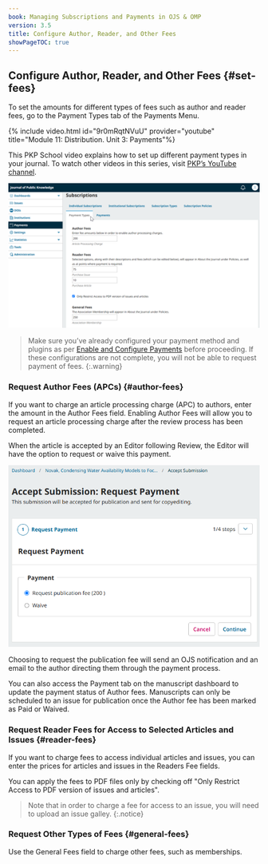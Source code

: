 ```yaml
---
book: Managing Subscriptions and Payments in OJS & OMP
version: 3.5
title: Configure Author, Reader, and Other Fees
showPageTOC: true
---
```


## Configure Author, Reader, and Other Fees {#set-fees}

To set the amounts for different types of fees such as author and reader fees, go to the Payment Types tab of the Payments Menu.

{% include video.html id="9r0mRqtNVuU" provider="youtube" title="Module 11: Distribution. Unit 3: Payments"%}

This PKP School video explains how to set up different payment types in your journal. To watch other videos in this series, visit [PKP’s YouTube channel](https://www.youtube.com/playlist?list=PLg358gdRUrDVTXpuGXiMgETgnIouWoWaY).

![The Payment Types tab in the Subscriptions menu, with fields to enter Author Fees, Reader Fees, and General Fees.](./assets/payment-types-3.5.png)

>Make sure you’ve already configured your payment method and plugins as per  [Enable and Configure Payments](#payment-settings) before proceeding. If these configurations are not complete, you will not be able to request payment of fees.
{:.warning}

### Request Author Fees (APCs) {#author-fees}

If you want to charge an article processing charge (APC) to authors, enter the amount in the Author Fees field. Enabling Author Fees will allow you to request an article processing charge after the review process has been completed. 

When the article is accepted by an Editor following Review, the Editor will have the option to request or waive this payment.

![The “Request Payment” window that appears when accepting a submission for publication, with options to Request or Waive the publication fee.](./assets/apc-request-3.5.png)

Choosing to request the publication fee will send an OJS notification and an email to the author directing them through the payment process.

You can also access the Payment tab on the manuscript dashboard to update the payment status of Author fees. Manuscripts can only be scheduled to an issue for publication once the Author fee has been marked as Paid or Waived.

### Request Reader Fees for Access to Selected Articles and Issues  {#reader-fees}

If you want to charge fees to access individual articles and issues, you can enter the prices for articles and issues in the Readers Fee fields.

You can apply the fees to PDF files only by checking off "Only Restrict Access to PDF version of issues and articles".

>Note that in order to charge a fee for access to an issue, you will need to upload an issue galley.
{:.notice}

### Request Other Types of Fees  {#general-fees}

Use the General Fees field to charge other fees, such as memberships.
